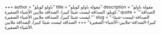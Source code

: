 +++
author = "باولو كويلو"
title = "مقولة باولو كويلو"
description = "مقولة باولو كويلو: الصداقة ليست شيئا كبيرا، الصداقة ملايين الأشياء الصغيرة."
quote = '''الصداقة ليست شيئا كبيرا، الصداقة ملايين الأشياء الصغيرة.'''
slug = "الصداقة-ليست-شيئا-كبيرا-الصداقة-ملايين-الأشياء-الصغيرة"
+++
الصداقة ليست شيئا كبيرا، الصداقة ملايين الأشياء الصغيرة.
